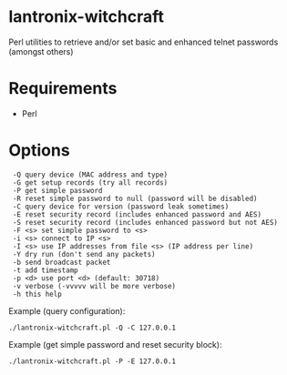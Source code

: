 lantronix-witchcraft
====================

Perl utilities to retrieve and/or set basic and enhanced telnet passwords (amongst others)

Requirements
====================
- Perl

Options
====================
```
 -Q	query device (MAC address and type)
 -G	get setup records (try all records)
 -P	get simple password
 -R	reset simple password to null (password will be disabled)
 -C	query device for version (password leak sometimes)
 -E	reset security record (includes enhanced password and AES)
 -S	reset security record (includes enhanced password but not AES)
 -F <s>	set simple password to <s>
 -i <s>	connect to IP <s>
 -I <s>	use IP addresses from file <s> (IP address per line)
 -Y	dry run (don't send any packets)
 -b	send broadcast packet
 -t	add timestamp
 -p <d>	use port <d> (default: 30718)
 -v	verbose (-vvvvv will be more verbose)
 -h	this help
```

Example (query configuration): 

    ./lantronix-witchcraft.pl -Q -C 127.0.0.1

Example (get simple password and reset security block): 

    ./lantronix-witchcraft.pl -P -E 127.0.0.1


